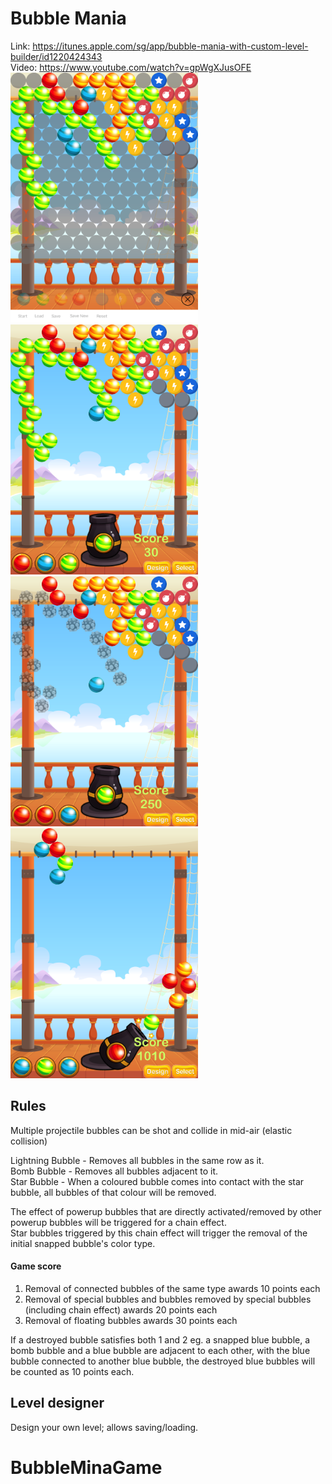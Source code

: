 # Bubble Mania
Link: https://itunes.apple.com/sg/app/bubble-mania-with-custom-level-builder/id1220424343<br />
Video: https://www.youtube.com/watch?v=gpWgXJusOFE<br />
<img src="Screenshots/screenshot1.png" width="300">    <img src="Screenshots/screenshot2.png" width="300">
<img src="Screenshots/screenshot3.png" width="300">    <img src="Screenshots/screenshot4.png" width="300">

## Rules 
Multiple projectile bubbles can be shot and collide in mid-air (elastic collision)

Lightning Bubble - Removes all bubbles in the same row as it.<br />
Bomb Bubble - Removes all bubbles adjacent to it.<br />
Star Bubble - When a coloured bubble comes into contact with the star bubble, all bubbles of that colour will be removed.

The effect of powerup bubbles that are directly activated/removed by other powerup bubbles will be triggered for a chain effect.<br />
Star bubbles triggered by this chain effect will trigger the removal of the initial snapped bubble's color type.

#### Game score
1. Removal of connected bubbles of the same type awards 10 points each<br />
2. Removal of special bubbles and bubbles removed by special bubbles (including chain effect) awards 20 points each<br />
3. Removal of floating bubbles awards 30 points each

If a destroyed bubble satisfies both 1 and 2 eg. a snapped blue bubble, a bomb bubble and a blue bubble are adjacent to each other, with the blue bubble connected to another blue bubble, the destroyed blue bubbles will be counted as 10 points each.

## Level designer
Design your own level; allows saving/loading.
# BubbleMinaGame
